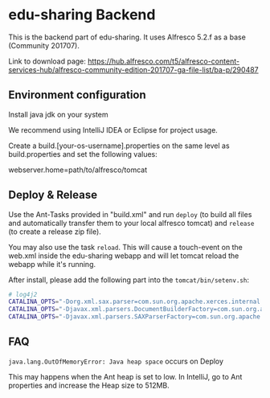 # edu-sharing Backend
This is the backend part of edu-sharing.
It uses Alfresco 5.2.f as a base (Community 201707).

Link to download page:
https://hub.alfresco.com/t5/alfresco-content-services-hub/alfresco-community-edition-201707-ga-file-list/ba-p/290487

Environment configuration
-------------------------
Install java jdk on your system

We recommend using IntelliJ IDEA or Eclipse for project usage.

Create a build.[your-os-username].properties on the same level as build.properties and set the following values:

webserver.home=path/to/alfresco/tomcat

Deploy & Release
----------------
Use the Ant-Tasks provided in "build.xml" and run `deploy` (to build all files and automatically transfer them to your local alfresco tomcat) and `release` (to create a release zip file).

You may also use the task `reload`. This will cause a touch-event on the web.xml inside the edu-sharing webapp and will let tomcat reload the webapp while it's running.

After install, please add the following part into the `tomcat/bin/setenv.sh`:
```bash
# log4j2
CATALINA_OPTS="-Dorg.xml.sax.parser=com.sun.org.apache.xerces.internal.parsers.SAXParser $CATALINA_OPTS"
CATALINA_OPTS="-Djavax.xml.parsers.DocumentBuilderFactory=com.sun.org.apache.xerces.internal.jaxp.DocumentBuilderFactoryImpl $CATALINA_OPTS"
CATALINA_OPTS="-Djavax.xml.parsers.SAXParserFactory=com.sun.org.apache.xerces.internal.jaxp.SAXParserFactoryImpl $CATALINA_OPTS"
```

FAQ
---
`java.lang.OutOfMemoryError: Java heap space` occurs on Deploy

This may happens when the Ant heap is set to low.
In IntelliJ, go to Ant properties and increase the Heap size to 512MB.